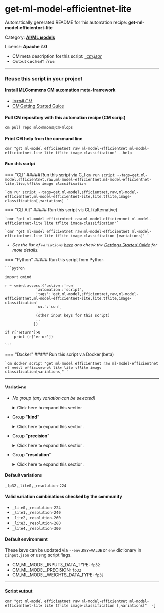 # get-ml-model-efficientnet-lite
Automatically generated README for this automation recipe: **get-ml-model-efficientnet-lite**

Category: **[AI/ML models](..)**

License: **Apache 2.0**


* CM meta description for this script: *[_cm.json](https://github.com/mlcommons/cm4mlops/tree/main/script/get-ml-model-efficientnet-lite/_cm.json)*
* Output cached? *True*

---
### Reuse this script in your project

#### Install MLCommons CM automation meta-framework

* [Install CM](https://docs.mlcommons.org/ck/install)
* [CM Getting Started Guide](https://docs.mlcommons.org/ck/getting-started/)

#### Pull CM repository with this automation recipe (CM script)

```cm pull repo mlcommons@cm4mlops```

#### Print CM help from the command line

````cmr "get ml-model efficientnet raw ml-model-efficientnet ml-model-efficientnet-lite lite tflite image-classification" --help````

#### Run this script

=== "CLI"
    ##### Run this script via CLI
    `cm run script --tags=get,ml-model,efficientnet,raw,ml-model-efficientnet,ml-model-efficientnet-lite,lite,tflite,image-classification`

    `cm run script --tags=get,ml-model,efficientnet,raw,ml-model-efficientnet,ml-model-efficientnet-lite,lite,tflite,image-classification[,variations] `

=== "CLI Alt"
    ##### Run this script via CLI (alternative)

    `cmr "get ml-model efficientnet raw ml-model-efficientnet ml-model-efficientnet-lite lite tflite image-classification"`

    `cmr "get ml-model efficientnet raw ml-model-efficientnet ml-model-efficientnet-lite lite tflite image-classification [variations]" `


* *See the list of `variations` [here](#variations) and check the [Gettings Started Guide](https://github.com/mlcommons/ck/blob/dev/docs/getting-started.md) for more details.*

=== "Python"
    ##### Run this script from Python


    ```python

    import cmind

    r = cmind.access({'action':'run'
                  'automation':'script',
                  'tags':'get,ml-model,efficientnet,raw,ml-model-efficientnet,ml-model-efficientnet-lite,lite,tflite,image-classification'
                  'out':'con',
                  ...
                  (other input keys for this script)
                  ...
                 })

    if r['return']>0:
        print (r['error'])

    ```


=== "Docker"
    ##### Run this script via Docker (beta)

    `cm docker script "get ml-model efficientnet raw ml-model-efficientnet ml-model-efficientnet-lite lite tflite image-classification[variations]" `

___


#### Variations

  * *No group (any variation can be selected)*
    <details>
    <summary>Click here to expand this section.</summary>

    * `_tflite`
      - Workflow:

    </details>


  * Group "**kind**"
    <details>
    <summary>Click here to expand this section.</summary>

    * **`_lite0`** (default)
      - Environment variables:
        - *CM_ML_MODEL_EFFICIENTNET_LITE_KIND*: `lite0`
      - Workflow:
    * `_lite1`
      - Environment variables:
        - *CM_ML_MODEL_EFFICIENTNET_LITE_KIND*: `lite1`
      - Workflow:
    * `_lite2`
      - Environment variables:
        - *CM_ML_MODEL_EFFICIENTNET_LITE_KIND*: `lite2`
      - Workflow:
    * `_lite3`
      - Environment variables:
        - *CM_ML_MODEL_EFFICIENTNET_LITE_KIND*: `lite3`
      - Workflow:
    * `_lite4`
      - Environment variables:
        - *CM_ML_MODEL_EFFICIENTNET_LITE_KIND*: `lite4`
      - Workflow:

    </details>


  * Group "**precision**"
    <details>
    <summary>Click here to expand this section.</summary>

    * **`_fp32`** (default)
      - Environment variables:
        - *CM_ML_MODEL_EFFICIENTNET_LITE_PRECISION*: `fp32`
        - *CM_ML_MODEL_INPUTS_DATA_TYPE*: `fp32`
        - *CM_ML_MODEL_PRECISION*: `fp32`
        - *CM_ML_MODEL_WEIGHTS_DATA_TYPE*: `fp32`
      - Workflow:
    * `_uint8`
      - Aliases: `_int8`
      - Environment variables:
        - *CM_ML_MODEL_EFFICIENTNET_LITE_PRECISION*: `int8`
        - *CM_ML_MODEL_INPUTS_DATA_TYPE*: `uint8`
        - *CM_ML_MODEL_PRECISION*: `uint8`
        - *CM_ML_MODEL_WEIGHTS_DATA_TYPE*: `uint8`
      - Workflow:

    </details>


  * Group "**resolution**"
    <details>
    <summary>Click here to expand this section.</summary>

    * **`_resolution-224`** (default)
      - Environment variables:
        - *CM_ML_MODEL_IMAGE_HEIGHT*: `224`
        - *CM_ML_MODEL_IMAGE_WIDTH*: `224`
        - *CM_ML_MODEL_MOBILENET_RESOLUTION*: `224`
        - *CM_DATASET_PREPROCESSED_IMAGENET_DEP_TAGS*: `_resolution.224`
      - Workflow:
    * `_resolution-240`
      - Environment variables:
        - *CM_ML_MODEL_IMAGE_HEIGHT*: `240`
        - *CM_ML_MODEL_IMAGE_WIDTH*: `240`
        - *CM_ML_MODEL_MOBILENET_RESOLUTION*: `240`
        - *CM_DATASET_PREPROCESSED_IMAGENET_DEP_TAGS*: `_resolution.240`
      - Workflow:
    * `_resolution-260`
      - Environment variables:
        - *CM_ML_MODEL_IMAGE_HEIGHT*: `260`
        - *CM_ML_MODEL_IMAGE_WIDTH*: `260`
        - *CM_ML_MODEL_MOBILENET_RESOLUTION*: `260`
        - *CM_DATASET_PREPROCESSED_IMAGENET_DEP_TAGS*: `_resolution.260`
      - Workflow:
    * `_resolution-280`
      - Environment variables:
        - *CM_ML_MODEL_IMAGE_HEIGHT*: `280`
        - *CM_ML_MODEL_IMAGE_WIDTH*: `280`
        - *CM_ML_MODEL_MOBILENET_RESOLUTION*: `280`
        - *CM_DATASET_PREPROCESSED_IMAGENET_DEP_TAGS*: `_resolution.280`
      - Workflow:
    * `_resolution-300`
      - Environment variables:
        - *CM_ML_MODEL_IMAGE_HEIGHT*: `300`
        - *CM_ML_MODEL_IMAGE_WIDTH*: `300`
        - *CM_ML_MODEL_MOBILENET_RESOLUTION*: `300`
        - *CM_DATASET_PREPROCESSED_IMAGENET_DEP_TAGS*: `_resolution.300`
      - Workflow:

    </details>


#### Default variations

`_fp32,_lite0,_resolution-224`

#### Valid variation combinations checked by the community



* `_lite0,_resolution-224`
* `_lite1,_resolution-240`
* `_lite2,_resolution-260`
* `_lite3,_resolution-280`
* `_lite4,_resolution-300`
#### Default environment


These keys can be updated via `--env.KEY=VALUE` or `env` dictionary in `@input.json` or using script flags.

* CM_ML_MODEL_INPUTS_DATA_TYPE: `fp32`
* CM_ML_MODEL_PRECISION: `fp32`
* CM_ML_MODEL_WEIGHTS_DATA_TYPE: `fp32`



___
#### Script output
`cmr "get ml-model efficientnet raw ml-model-efficientnet ml-model-efficientnet-lite lite tflite image-classification [,variations]"  -j`